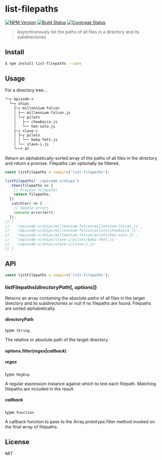 # list-filepaths

[![NPM Version][npm-image]][npm-url]
[![Build Status][circleci-image]][circleci-url]
[![Coverage Status][coveralls-image]][coveralls-url]

> Asynchronously list the paths of all files in a directory and its subdirectories

## Install
```bash
$ npm install list-filepaths --save
```

## Usage

For a directory tree...
```bash
└─┬ episode-v
  └─┬ ships
    ├─┬ millennium-falcon
    │ ├── millennium-falcon.js
    │ └─┬ pilots
    │   ├── chewbacca.js
    │   └── han-solo.js
    ├─┬ slave-i
    │ ├─┬ pilots
    │ │ └── boba-fett.js
    │ └── slave-i.js
    └──t-47
```

Return an alphabetically-sorted array of the paths of all files in the directory and return a promise. Filepaths can optionally be filtered.
```javascript
const listFilepaths = require('list-filepaths');

listFilepaths('./episode-v/ships')
  .then(filepaths => {
    // Process filepaths
    return filepaths;
  })
  .catch(err => {
    // Handle errors
    console.error(err);
  });
// [
//   '/episode-v/ships/millennium-falcon/millennium-falcon.js',
//   '/episode-v/ships/millennium-falcon/pilots/chewbacca.js',
//   '/episode-v/ships/millennium-falcon/pilots/han-solo.js',
//   '/episode-v/ships/slave-i/pilots/boba-fett.js'
//   '/episode-v/ships/slave-i/slave-i.js'
// ]
```

## API
```javascript
const listFilepaths = require('list-filepaths');
```

### listFilepaths(_directoryPath_[, _options_])

Returns an array containing the absolute paths of all files in the target directory and its subdirectories or null if no filepaths are found. Filepaths are sorted alphabetically.

#### directoryPath

type: `String`

The relative or absolute path of the target directory.

#### options.filter(_regex_|_callback_)

##### regex

type: `RegExp`

A regular expression instance against which to test each filepath. Matching filepaths are included in the result.

##### callback

type: `Function`

A callback function to pass to the Array.prototype.filter method invoked on the final array of filepaths.

## License

MIT

[npm-image]: https://img.shields.io/npm/v/list-filepaths.svg?style=flat-square
[npm-url]: https://www.npmjs.com/package/list-filepaths
[circleci-image]: https://img.shields.io/circleci/project/bcmarinacci/list-filepaths/master.svg?style=flat-square
[circleci-url]: https://circleci.com/gh/bcmarinacci/list-filepaths/tree/master
[coveralls-image]: https://img.shields.io/coveralls/bcmarinacci/list-filepaths/master.svg?style=flat-square
[coveralls-url]: https://coveralls.io/github/bcmarinacci/list-filepaths?branch=master
